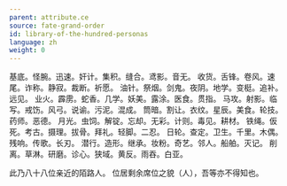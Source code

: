 ```yaml
---
parent: attribute.ce
source: fate-grand-order
id: library-of-the-hundred-personas
language: zh
weight: 0
---
```


基底。怪腕。迅速。奸计。集积。缝合。鸢影。音无。
收货。舌锋。卷风。速尾。诈称。静寂。裁断。祈愿。
油针。祭烟。剑鬼。夜阴。地学。变梃。追补。远见。
业火。霹雳。蛇香。几学。妖美。露涂。医食。贯指。
马攻。射影。临写。戒饬。风弓。说谕。污泥。混成。
筒暗。割让。衣纹。星辰。美食。轮技。药师。恶德。
月光。虫饲。解锭。忘却。无彩。计则。毒见。耕材。
铁绳。仮死。考古。摄理。拔骨。拜礼。轻脚。二忍。
日轮。查定。卫生。千里。木偶。残响。传歌。长刃。
潜行。造形。继承。妆粉。奇艺。邻人。船舶。灭记。
削离。草淋。研磨。诊心。狭域。黄反。雨吞。白亚。

此乃八十八位亲近的陌路人。
位居剩余席位之貌（人），吾等亦不得知也。
